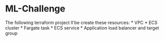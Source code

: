 # ML-Challenge

The following terraform project ll'be create these resources:
    * VPC
    * ECS cluster
    * Fargate task 
    * ECS service
    * Application load balancer and target group


